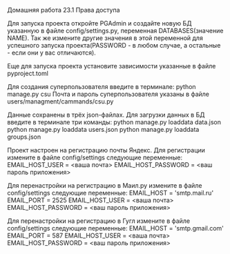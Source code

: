 Домашняя работа 23.1 Права доступа

Для запуска проекта откройте PGAdmin и создайте новую БД указанную в файле config/settings.py, переменная DATABASES(значение NAME). Так же измените другие значения в этой переменной для успешного запуска проекта(PASSWORD - в любом случае, а остальные - если они у вас отличаются).

Еще для запуска проекта установите зависимости указанные в файле pyproject.toml

Для создания суперпользователя введите в терминале: python manage.py csu
Почта и пароль суперпользователя указаны в файле users/managment/cammands/csu.py

Данные сохранены в трёх json-файлах.
Для загрузки данных в БД введите в терминале три команды:
python manage.py loaddata data.json
python manage.py loaddata users.json
python manage.py loaddata groups.json

Проект настроен на регистрацию почты Яндекс.
Для регистрации измените в файле config/settings следующие переменные:
EMAIL_HOST_USER = <ваша почта>
EMAIL_HOST_PASSWORD = <ваш пароль приложения>

Для перенастройки на регистрацию в Маил.ру измените в файле config/settings следующие переменные:
EMAIL_HOST = 'smtp.mail.ru'
EMAIL_PORT = 2525
EMAIL_HOST_USER = <ваша почта>
EMAIL_HOST_PASSWORD = <ваш пароль приложения>

Для перенастройки на регистрацию в Гугл измените в файле config/settings следующие переменные:
EMAIL_HOST = 'smtp.gmail.com'
EMAIL_PORT = 587
EMAIL_HOST_USER = <ваша почта>
EMAIL_HOST_PASSWORD = <ваш пароль приложения>
